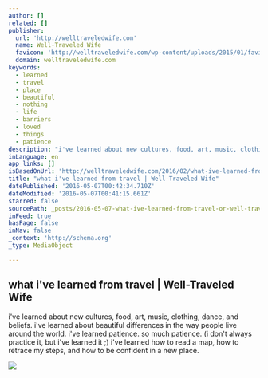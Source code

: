 ```yaml
---
author: []
related: []
publisher:
  url: 'http://welltraveledwife.com'
  name: Well-Traveled Wife
  favicon: 'http://welltraveledwife.com/wp-content/uploads/2015/01/favicon-1.ico'
  domain: welltraveledwife.com
keywords:
  - learned
  - travel
  - place
  - beautiful
  - nothing
  - life
  - barriers
  - loved
  - things
  - patience
description: "i've learned about new cultures, food, art, music, clothing, dance, and beliefs. i've learned about beautiful differences in the way people live around the world. i've learned patience. so much patience. (i don't always practice it, but i've learned it ;) i've learned how to read a map, how to retrace my steps, and how to be confident in a new place."
inLanguage: en
app_links: []
isBasedOnUrl: 'http://welltraveledwife.com/2016/02/what-ive-learned-from-travel.html'
title: "what i've learned from travel | Well-Traveled Wife"
datePublished: '2016-05-07T00:42:34.710Z'
dateModified: '2016-05-07T00:41:15.661Z'
starred: false
sourcePath: _posts/2016-05-07-what-ive-learned-from-travel-or-well-traveled-wife.md
inFeed: true
hasPage: false
inNav: false
_context: 'http://schema.org'
_type: MediaObject

---
```

<article style=""><h1>what i've learned from travel | Well-Traveled Wife</h1><p>i've learned about new cultures, food, art, music, clothing, dance, and beliefs. i've learned about beautiful differences in the way people live around the world. i've learned patience. so much patience. (i don't always practice it, but i've learned it ;) i've learned how to read a map, how to retrace my steps, and how to be confident in a new place.</p><img src="http://welltraveledwife.com/wp-content/uploads/2016/02/WTWcollage.png" /></article>